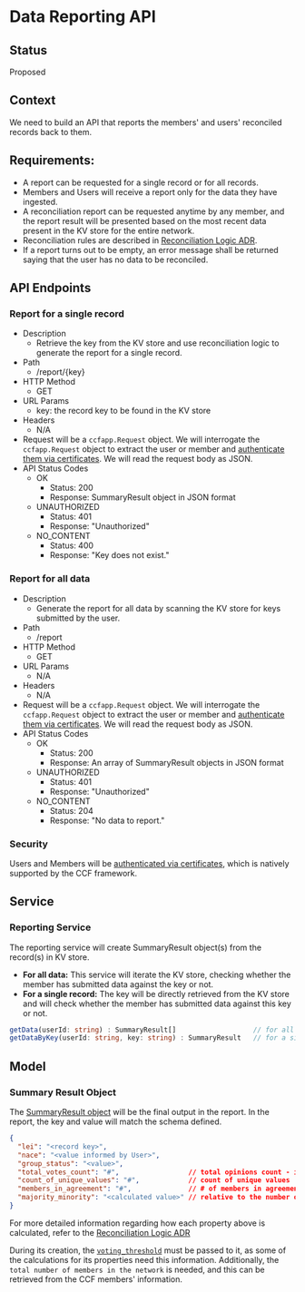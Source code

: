# Data Reporting API

## Status

Proposed

## Context

We need to build an API that reports the members' and users' reconciled records back to them.

## Requirements:
- A report can be requested for a single record or for all records.
- Members and Users will receive a report only for the data they have ingested.
- A reconciliation report can be requested anytime by any member, and the report result will be presented based on the most recent data present in the KV store for the entire network.
- Reconciliation rules are described in [Reconciliation Logic ADR](./03-reconciliation-logic.md).
- If a report turns out to be empty, an error message shall be returned saying that the user has no data to be reconciled.

## API Endpoints

### Report for a single record

- Description
  - Retrieve the key from the KV store and use reconciliation logic to generate the report for a single record.
- Path
  - /report/{key}
- HTTP Method
  - GET
- URL Params
  - key: the record key to be found in the KV store
- Headers
  - N/A
- Request will be a `ccfapp.Request` object. We will interrogate the `ccfapp.Request` object to extract the user or member and [authenticate them via certificates](#security). We will read the request body as JSON.
- API Status Codes
  - OK
    - Status: 200
    - Response: SummaryResult object in JSON format
  - UNAUTHORIZED
    - Status: 401
    - Response: "Unauthorized"
  - NO_CONTENT
    - Status: 400
    - Response: "Key does not exist."


### Report for all data

- Description
  - Generate the report for all data by scanning the KV store for keys submitted by the user.
- Path
  - /report
- HTTP Method
  - GET
- URL Params
  - N/A
- Headers
  - N/A
- Request will be a `ccfapp.Request` object. We will interrogate the `ccfapp.Request` object to extract the user or member and [authenticate them via certificates](#security). We will read the request body as JSON.
- API Status Codes
  - OK
    - Status: 200
    - Response: An array of SummaryResult objects in JSON format
  - UNAUTHORIZED
    - Status: 401
    - Response: "Unauthorized"
  - NO_CONTENT
    - Status: 204
    - Response: "No data to report."


### Security

Users and Members will be [authenticated via certificates](./04-Authentication.md), which is natively supported by the CCF framework.

## Service

### Reporting Service

The reporting service will create SummaryResult object(s) from the record(s) in KV store.

- **For all data:** This service will iterate the KV store, checking whether the member has submitted data against the key or not.
- **For a single record:** The key will be directly retrieved from the KV store and will check whether the member has submitted data against this key or not.

```typescript
getData(userId: string) : SummaryResult[]                   // for all data
getDataByKey(userId: string, key: string) : SummaryResult   // for a single record
```

## Model

### Summary Result Object

The [SummaryResult object](https://github.com/microsoft/ccf-app-samples/blob/main/data-reconciliation-app/src/models/summary-record.ts) will be the final output in the report. In the report, the key and value will match the schema defined.



```json
{
  "lei": "<record key>",
  "nace": "<value informed by User>",
  "group_status": "<value>",
  "total_votes_count": "#",                 // total opinions count - initially commented (DEMO CHANGE)
  "count_of_unique_values": "#",            // count of unique values
  "members_in_agreement": "#",              // # of members in agreement with the User value
  "majority_minority": "<calculated value>" // relative to the number of active members in the network
} 
```
For more detailed information regarding how each property above is calculated, refer to the [Reconciliation Logic ADR](https://github.com/microsoft/ccf-app-samples/blob/main/data-reconciliation-app/docs/adr/03-reconciliation-logic.md)

During its creation, the [`voting_threshold`](./03-reconciliation-logic.md#voting-threshold) must be passed to it, as some of the calculations for its properties need this information.
Additionally, the `total number of members in the network` is needed, and this can be retrieved from the CCF members' information.

